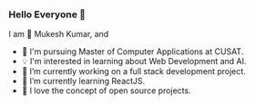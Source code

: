### Hello Everyone 👋

I am 👨 Mukesh Kumar, and
- 🏫 I'm pursuing Master of Computer Applications at CUSAT.
- 💡 I'm interested in learning about Web Development and AI.
- 🔭 I’m currently working on a full stack development project.
- 🌱 I’m currently learning ReactJS.
- 🤟 I love the concept of open source projects.
